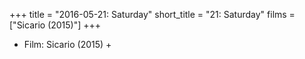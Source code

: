 +++
title = "2016-05-21: Saturday"
short_title = "21: Saturday"
films = ["Sicario (2015)"]
+++


* Film: Sicario (2015) +
